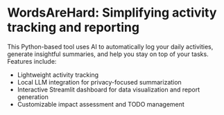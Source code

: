 # WordsAreHard: Simplifying activity tracking and reporting 

This Python-based tool uses AI to automatically log your daily activities, generate insightful summaries, and help you stay on top of your tasks. Features include:

- Lightweight activity tracking
- Local LLM integration for privacy-focused summarization
- Interactive Streamlit dashboard for data visualization and report generation
- Customizable impact assessment and TODO management
